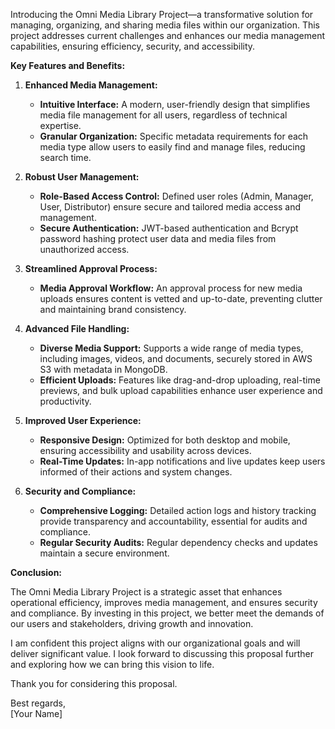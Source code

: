 Introducing the Omni Media Library Project—a transformative solution for managing, organizing, and sharing media files within our organization. This project addresses current challenges and enhances our media management capabilities, ensuring efficiency, security, and accessibility.

**Key Features and Benefits:**

1. **Enhanced Media Management:**
   - **Intuitive Interface:** A modern, user-friendly design that simplifies media file management for all users, regardless of technical expertise.
   - **Granular Organization:** Specific metadata requirements for each media type allow users to easily find and manage files, reducing search time.

2. **Robust User Management:**
   - **Role-Based Access Control:** Defined user roles (Admin, Manager, User, Distributor) ensure secure and tailored media access and management.
   - **Secure Authentication:** JWT-based authentication and Bcrypt password hashing protect user data and media files from unauthorized access.

3. **Streamlined Approval Process:**
   - **Media Approval Workflow:** An approval process for new media uploads ensures content is vetted and up-to-date, preventing clutter and maintaining brand consistency.

4. **Advanced File Handling:**
   - **Diverse Media Support:** Supports a wide range of media types, including images, videos, and documents, securely stored in AWS S3 with metadata in MongoDB.
   - **Efficient Uploads:** Features like drag-and-drop uploading, real-time previews, and bulk upload capabilities enhance user experience and productivity.

5. **Improved User Experience:**
   - **Responsive Design:** Optimized for both desktop and mobile, ensuring accessibility and usability across devices.
   - **Real-Time Updates:** In-app notifications and live updates keep users informed of their actions and system changes.

6. **Security and Compliance:**
   - **Comprehensive Logging:** Detailed action logs and history tracking provide transparency and accountability, essential for audits and compliance.
   - **Regular Security Audits:** Regular dependency checks and updates maintain a secure environment.

**Conclusion:**

The Omni Media Library Project is a strategic asset that enhances operational efficiency, improves media management, and ensures security and compliance. By investing in this project, we better meet the demands of our users and stakeholders, driving growth and innovation.

I am confident this project aligns with our organizational goals and will deliver significant value. I look forward to discussing this proposal further and exploring how we can bring this vision to life.

Thank you for considering this proposal.

Best regards,  
[Your Name]